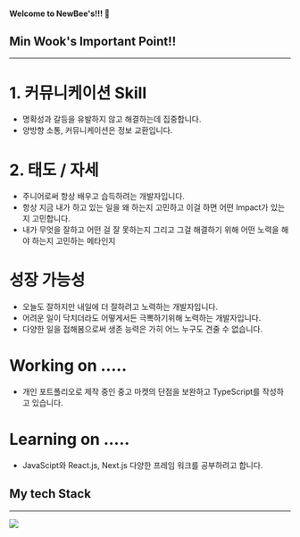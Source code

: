 #### Welcome to NewBee's!!! 👋

## Min Wook's Important Point!!
--------------------------------------------------------------------------------------------------------------------------
# 1. 커뮤니케이션 Skill
  - 명확성과 갈등을 유발하지 않고 해결하는데 집중합니다. 
  - 양방향 소통, 커뮤니케이션은 정보 교환입니다.

# 2. 태도 / 자세
  - 주니어로써 항상 배우고 습득하려는 개발자입니다.
  - 항상 지금 내가 하고 있는 일을 왜 하는지 고민하고 이걸 하면 어떤 Impact가 있는지 고민합니다.
  - 내가 무엇을 잘하고 어떤 걸 잘 못하는지 그리고 그걸 해결하기 위해 어떤 노력을 해야 하는지 고민하는 메타인지

# 성장 가능성
  - 오늘도 잘하지만 내일에 더 잘하려고 노력하는 개발자입니다.
  - 어려운 일이 닥치더라도 어떻게서든 극뽁하기위해 노력하는 개발자입니다.
  - 다양한 일을 접해봄으로써 생존 능력은 가히 어느 누구도 견줄 수 없습니다.

# Working on .....
  - 개인 포트폴리오로 제작 중인 중고 마켓의 단점을 보완하고 TypeScript를 작성하고 있습니다.

# Learning on .....
  - JavaScipt와 React.js, Next.js 다양한 프레임 워크를 공부하려고 합니다.

## My tech Stack
----------------------------------------------------------------------------------------------------------------------------
<p> <img src="https://img.shields.io/badge/Swift-F05138?style=flat-square&logo=Swift&logoColor=white"/> </p>



